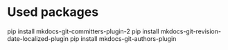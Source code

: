 # Used packages

pip install mkdocs-git-committers-plugin-2
pip install mkdocs-git-revision-date-localized-plugin
pip install mkdocs-git-authors-plugin
